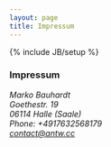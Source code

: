 ```yaml
---
layout: page
title: Impressum
---
```

{% include JB/setup %}

### Impressum

<address>
  Marko Bauhardt<br>
  Goethestr. 19<br>
  06114 Halle (Saale)<br>
  Phone: +4917632568179<br>
  <a href="mailto:#">contact@antw.cc</a>
</address>
 
